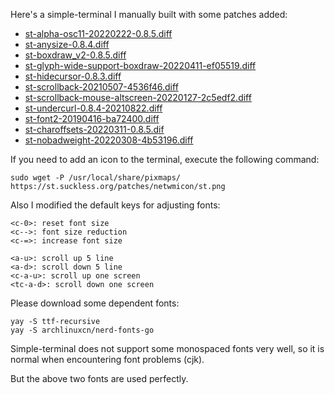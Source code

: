 Here's a simple-terminal I manually built with some patches added:

- [st-alpha-osc11-20220222-0.8.5.diff](https://st.suckless.org/patches/alpha/)
- [st-anysize-0.8.4.diff](https://st.suckless.org/patches/anysize/)
- [st-boxdraw_v2-0.8.5.diff](https://st.suckless.org/patches/boxdraw/)
- [st-glyph-wide-support-boxdraw-20220411-ef05519.diff](https://st.suckless.org/patches/glyph_wide_support/)
- [st-hidecursor-0.8.3.diff](https://st.suckless.org/patches/hidecursor/)
- [st-scrollback-20210507-4536f46.diff](https://st.suckless.org/patches/scrollback/)
- [st-scrollback-mouse-altscreen-20220127-2c5edf2.diff](https://st.suckless.org/patches/scrollback/)
- [st-undercurl-0.8.4-20210822.diff](https://st.suckless.org/patches/undercurl/)
- [st-font2-20190416-ba72400.diff](https://st.suckless.org/patches/font2/)
- [st-charoffsets-20220311-0.8.5.dif](https://st.suckless.org/patches/charoffsets/)
- [st-nobadweight-20220308-4b53196.diff](https://st.suckless.org/patches/nobadweight/)

If you need to add an icon to the terminal, execute the following command:

```
sudo wget -P /usr/local/share/pixmaps/ https://st.suckless.org/patches/netwmicon/st.png
```

Also I modified the default keys for adjusting fonts:

```
<c-0>: reset font size
<c-->: font size reduction
<c-=>: increase font size

<a-u>: scroll up 5 line
<a-d>: scroll down 5 line
<c-a-u>: scroll up one screen
<tc-a-d>: scroll down one screen
```

Please download some dependent fonts:

```
yay -S ttf-recursive
yay -S archlinuxcn/nerd-fonts-go
```

Simple-terminal does not support some monospaced fonts very well, so it is normal when encountering font problems (cjk).

But the above two fonts are used perfectly.

